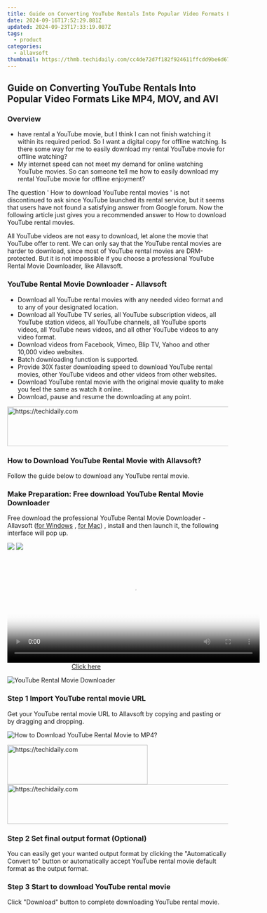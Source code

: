 ```yaml
---
title: Guide on Converting YouTube Rentals Into Popular Video Formats Like MP4, MOV, and AVI
date: 2024-09-16T17:52:29.881Z
updated: 2024-09-23T17:33:19.087Z
tags:
  - product
categories:
  - allavsoft
thumbnail: https://thmb.techidaily.com/cc4de72d7f182f924611ffcdd9be6d67698446b35913acbf3e4fc8c5af445646.jpg
---
```


## Guide on Converting YouTube Rentals Into Popular Video Formats Like MP4, MOV, and AVI

### Overview

* have rental a YouTube movie, but I think I can not finish watching it within its required period. So I want a digital copy for offline watching. Is there some way for me to easily download my rental YouTube movie for offline watching?
* My internet speed can not meet my demand for online watching YouTube movies. So can someone tell me how to easily download my rental YouTube movie for offline enjoyment?

The question ' How to download YouTube rental movies ' is not discontinued to ask since YouTube launched its rental service, but it seems that users have not found a satisfying answer from Google forum. Now the following article just gives you a recommended answer to How to download YouTube rental movies.

All YouTube videos are not easy to download, let alone the movie that YouTube offer to rent. We can only say that the YouTube rental movies are harder to download, since most of YouTube rental movies are DRM-protected. But it is not impossible if you choose a professional YouTube Rental Movie Downloader, like Allavsoft.

### YouTube Rental Movie Downloader - Allavsoft

* Download all YouTube rental movies with any needed video format and to any of your designated location.
* Download all YouTube TV series, all YouTube subscription videos, all YouTube station videos, all YouTube channels, all YouTube sports videos, all YouTube news videos, and all other YouTube videos to any video format.
* Download videos from Facebook, Vimeo, Blip TV, Yahoo and other 10,000 video websites.
* Batch downloading function is supported.
* Provide 30X faster downloading speed to download YouTube rental movies, other YouTube videos and other videos from other websites.
* Download YouTube rental movie with the original movie quality to make you feel the same as watch it online.
* Download, pause and resume the downloading at any point.

<!-- affiliate ads begin -->
<a href="https://appsumo.8odi.net/c/5597632/2123728/7443" target="_top" id="2123728">
  <img src="//a.impactradius-go.com/display-ad/7443-2123728" border="0" alt="https://techidaily.com" width="728" height="90"/>
</a>
<img height="0" width="0" src="https://appsumo.8odi.net/i/5597632/2123728/7443" style="position:absolute;visibility:hidden;" border="0" />
<!-- affiliate ads end -->

### How to Download YouTube Rental Movie with Allavsoft?

Follow the guide below to download any YouTube rental movie.

### Make Preparation: Free download YouTube Rental Movie Downloader

Free download the professional YouTube Rental Movie Downloader - Allavsoft ([for Windows](https://tools.techidaily.com/allavsoft/products/) , [for Mac](https://tools.techidaily.com/allavsoft/products/)) , install and then launch it, the following interface will pop up.

[![](https://www.allavsoft.com/how-to/../images/how-to/free-download-win.jpg)](https://tools.techidaily.com/allavsoft/products/) [![](https://www.allavsoft.com/how-to/../images/how-to/free-download-mac.jpg)](https://tools.techidaily.com/allavsoft/products/)

<!-- affiliate ads begin -->
<span id="1983474">
					<video width="576" height="240" style="cursor:pointer"
           poster="//a.impactradius-go.com/display-clicktoplayimage/1983474.png"
           onclick="if(!this.playClicked){this.play();this.setAttribute('controls',true);this.playClicked=true;}">
	   <source src="//a.impactradius-go.com/display-ad/22993-1983474">
	   <img src="//a.impactradius-go.com/display-clicktoplayimage/1983474.png" style="border: none; height: 100%; width: 100%; object-fit: contain">
	</video>
	<div style="width:360px;text-align:center"><a href="javascript:window.open(decodeURIComponent('https%3A%2F%2Fhomestyler.sjv.io%2Fc%2F5597632%2F1983474%2F22993'), '_blank');void(0);">Click here</a></div>
</span>
<img height="0" width="0" src="https://imp.pxf.io/i/5597632/1983474/22993" style="position:absolute;visibility:hidden;" border="0" />
<!-- affiliate ads end -->

![YouTube Rental Movie Downloader](https://www.allavsoft.com/how-to/../images/allavsoft/screen-shot-600.jpg)

### Step 1 Import YouTube rental movie URL

Get your YouTube rental movie URL to Allavsoft by copying and pasting or by dragging and dropping.

![How to Download YouTube Rental Movie to MP4?](https://www.allavsoft.com/how-to/../images/how-to/download-rtmp-video/download-rtmp-video.jpg)

<!-- affiliate ads begin -->
<a href="https://bluettius.sjv.io/c/5597632/2139121/17108" target="_top" id="2139121">
  <img src="//a.impactradius-go.com/display-ad/17108-2139121" border="0" alt="https://techidaily.com" width="320" height="90"/>
</a>
<img height="0" width="0" src="https://bluettius.sjv.io/i/5597632/2139121/17108" style="position:absolute;visibility:hidden;" border="0" />
<!-- affiliate ads end -->

<!-- affiliate ads begin -->
<a href="https://appsumo.8odi.net/c/5597632/2043596/7443" target="_top" id="2043596">
  <img src="//a.impactradius-go.com/display-ad/7443-2043596" border="0" alt="https://techidaily.com" width="728" height="90"/>
</a>
<img height="0" width="0" src="https://appsumo.8odi.net/i/5597632/2043596/7443" style="position:absolute;visibility:hidden;" border="0" />
<!-- affiliate ads end -->

### Step 2 Set final output format (Optional)

You can easily get your wanted output format by clicking the "Automatically Convert to" button or automatically accept YouTube rental movie default format as the output format.

### Step 3 Start to download YouTube rental movie

Click "Download" button to complete downloading YouTube rental movie.

<ins class="adsbygoogle"
     style="display:block"
     data-ad-format="autorelaxed"
     data-ad-client="ca-pub-7571918770474297"
     data-ad-slot="1223367746"></ins>

<ins class="adsbygoogle"
     style="display:block"
     data-ad-client="ca-pub-7571918770474297"
     data-ad-slot="8358498916"
     data-ad-format="auto"
     data-full-width-responsive="true"></ins>



